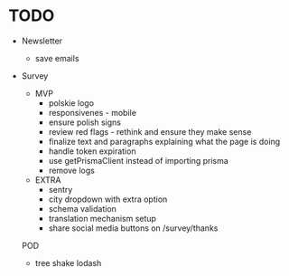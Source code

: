 # TODO

- Newsletter
  - save emails
- Survey

  - MVP
    - polskie logo
    - responsivenes - mobile
    - ensure polish signs
    - review red flags - rethink and ensure they make sense
    - finalize text and paragraphs explaining what the page is doing
    - handle token expiration
    - use getPrismaClient instead of importing prisma
    - remove logs
  - EXTRA
    - sentry
    - city dropdown with extra option
    - schema validation
    - translation mechanism setup
    - share social media buttons on /survey/thanks

  POD

  - tree shake lodash
